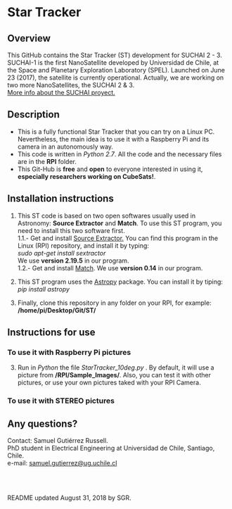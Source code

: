 # Star Tracker <br />

## Overview

This GitHub contains the Star Tracker (ST) development for SUCHAI 2 - 3. 
SUCHAI-1 is the first NanoSatellite developed by Universidad de Chile, at the 
Space and Planetary Exploration Laboratory (SPEL). Launched on June 23 (2017), 
the satellite is currently operational. Actually, we are working on two more NanoSatellites, the SUCHAI 2 & 3. <br />
[More info about the SUCHAI proyect.](http://spel.ing.uchile.cl)

## Description

- This is a fully functional Star Tracker that you can try on a Linux PC. Nevertheless, the main idea is to use it with a Raspberry Pi and its camera in an autonomously way. <br />
- This code is written in _Python 2.7_. All the code and the necessary files are in the __RPI__ folder. <br />
- This Git-Hub is __free__ and __open__ to everyone interested in using it, __especially researchers working on CubeSats!__. <br />

## Installation instructions

1. This ST code is based on two open softwares usually used in Astronomy: __Source Extractor__ and __Match__. To use this ST program, you need to install this two software first.<br />
    1.1.- Get and install [Source Extractor.](https://www.astromatic.net/software/sextractor) 
You can find this program in the Linux (RPI) repository, and install it by typing: <br />
_sudo apt-get install sextractor_ <br />
We use __version 2.19.5__ in our program. <br />
    1.2.- Get and install [Match](http://spiff.rit.edu/match/). We use __version 0.14__ in our program. <br />

2. This ST program uses the [Astropy](http://www.astropy.org) package. You can install it by tiping: <br />
_pip install astropy_ <br />
 
3. Finally, clone this repository in any folder on your RPI, for example: __/home/pi/Desktop/Git/ST/__

## Instructions for use

### To use it with Raspberry Pi pictures

3. Run in _Python_ the file _StarTracker_10deg.py_ . By default, it will use a picture from __/RPI/Sample_Images/__. Also, you can test it with other pictures, or use your own pictures taked with your RPI Camera.

### To use it with STEREO pictures



## Any questions?

Contact: Samuel Gutiérrez Russell. <br />
PhD student in Electrical Engineering at Universidad de Chile, Santiago, Chile. <br />
e-mail: samuel.gutierrez@ug.uchile.cl

<br />
<br />

README updated August 31, 2018 by SGR.

